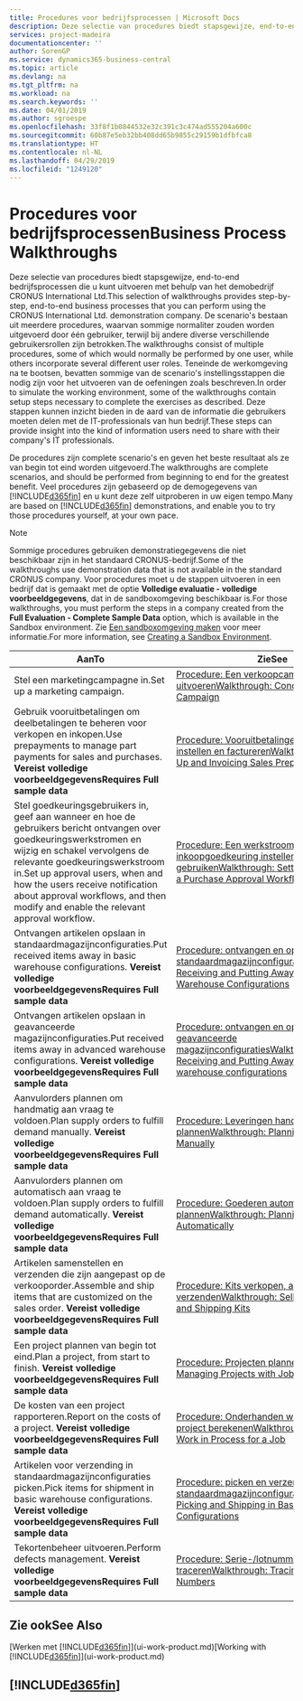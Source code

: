 ```yaml
---
title: Procedures voor bedrijfsprocessen | Microsoft Docs
description: Deze selectie van procedures biedt stapsgewijze, end-to-end bedrijfsprocessen die u kunt uitvoeren met behulp van het demobedrijf CRONUS International Ltd. De scenario's bestaan uit meerdere procedures, waarvan sommige normaliter zouden worden uitgevoerd door één gebruiker, terwijl bij andere diverse verschillende gebruikersrollen zijn betrokken. Teneinde de werkomgeving na te bootsen, bevatten sommige van de scenario's instellingsstappen die nodig zijn voor het uitvoeren van de oefeningen zoals beschreven. Deze stappen kunnen inzicht bieden in de aard van de informatie die gebruikers moeten delen met de IT-professionals van hun bedrijf.
services: project-madeira
documentationcenter: ''
author: SorenGP
ms.service: dynamics365-business-central
ms.topic: article
ms.devlang: na
ms.tgt_pltfrm: na
ms.workload: na
ms.search.keywords: ''
ms.date: 04/01/2019
ms.author: sgroespe
ms.openlocfilehash: 33f8f1b0844532e32c391c3c474ad555204a600c
ms.sourcegitcommit: 60b87e5eb32bb408dd65b9855c29159b1dfbfca8
ms.translationtype: HT
ms.contentlocale: nl-NL
ms.lasthandoff: 04/29/2019
ms.locfileid: "1249120"
---
```

# <a name="business-process-walkthroughs"></a><span data-ttu-id="4b10b-106">Procedures voor bedrijfsprocessen</span><span class="sxs-lookup"><span data-stu-id="4b10b-106">Business Process Walkthroughs</span></span>
<span data-ttu-id="4b10b-107">Deze selectie van procedures biedt stapsgewijze, end-to-end bedrijfsprocessen die u kunt uitvoeren met behulp van het demobedrijf CRONUS International Ltd.</span><span class="sxs-lookup"><span data-stu-id="4b10b-107">This selection of walkthroughs provides step-by-step, end-to-end business processes that you can perform using the CRONUS International Ltd. demonstration company.</span></span> <span data-ttu-id="4b10b-108">De scenario's bestaan uit meerdere procedures, waarvan sommige normaliter zouden worden uitgevoerd door één gebruiker, terwijl bij andere diverse verschillende gebruikersrollen zijn betrokken.</span><span class="sxs-lookup"><span data-stu-id="4b10b-108">The walkthroughs consist of multiple procedures, some of which would normally be performed by one user, while others incorporate several different user roles.</span></span> <span data-ttu-id="4b10b-109">Teneinde de werkomgeving na te bootsen, bevatten sommige van de scenario's instellingsstappen die nodig zijn voor het uitvoeren van de oefeningen zoals beschreven.</span><span class="sxs-lookup"><span data-stu-id="4b10b-109">In order to simulate the working environment, some of the walkthroughs contain setup steps necessary to complete the exercises as described.</span></span> <span data-ttu-id="4b10b-110">Deze stappen kunnen inzicht bieden in de aard van de informatie die gebruikers moeten delen met de IT-professionals van hun bedrijf.</span><span class="sxs-lookup"><span data-stu-id="4b10b-110">These steps can provide insight into the kind of information users need to share with their company's IT professionals.</span></span>  

 <span data-ttu-id="4b10b-111">De procedures zijn complete scenario's en geven het beste resultaat als ze van begin tot eind worden uitgevoerd.</span><span class="sxs-lookup"><span data-stu-id="4b10b-111">The walkthroughs are complete scenarios, and should be performed from beginning to end for the greatest benefit.</span></span> <span data-ttu-id="4b10b-112">Veel procedures zijn gebaseerd op de demogegevens van [!INCLUDE[d365fin](includes/d365fin_md.md)] en u kunt deze zelf uitproberen in uw eigen tempo.</span><span class="sxs-lookup"><span data-stu-id="4b10b-112">Many are based on [!INCLUDE[d365fin](includes/d365fin_md.md)] demonstrations, and enable you to try those procedures yourself, at your own pace.</span></span>  

> [!NOTE]
> <span data-ttu-id="4b10b-113">Sommige procedures gebruiken demonstratiegegevens die niet beschikbaar zijn in het standaard CRONUS-bedrijf.</span><span class="sxs-lookup"><span data-stu-id="4b10b-113">Some of the walkthroughs use demonstration data that is not available in the standard CRONUS company.</span></span> <span data-ttu-id="4b10b-114">Voor procedures moet u de stappen uitvoeren in een bedrijf dat is gemaakt met de optie **Volledige evaluatie - volledige voorbeeldgegevens**, dat in de sandboxomgeving beschikbaar is.</span><span class="sxs-lookup"><span data-stu-id="4b10b-114">For those walkthroughs, you must perform the steps in a company created from the **Full Evaluation - Complete Sample Data** option, which is available in the Sandbox environment.</span></span> <span data-ttu-id="4b10b-115">Zie [Een sandboxomgeving maken](across-how-create-sandbox-environment.md) voor meer informatie.</span><span class="sxs-lookup"><span data-stu-id="4b10b-115">For more information, see [Creating a Sandbox Environment](across-how-create-sandbox-environment.md).</span></span>

|<span data-ttu-id="4b10b-116">Aan</span><span class="sxs-lookup"><span data-stu-id="4b10b-116">To</span></span>|<span data-ttu-id="4b10b-117">Zie</span><span class="sxs-lookup"><span data-stu-id="4b10b-117">See</span></span>|  
|--------|---------|  
|<span data-ttu-id="4b10b-118">Stel een marketingcampagne in.</span><span class="sxs-lookup"><span data-stu-id="4b10b-118">Set up a marketing campaign.</span></span>|[<span data-ttu-id="4b10b-119">Procedure: Een verkoopcampagne uitvoeren</span><span class="sxs-lookup"><span data-stu-id="4b10b-119">Walkthrough: Conducting a Sales Campaign</span></span>](walkthrough-conducting-a-sales-campaign.md)|  
|<span data-ttu-id="4b10b-120">Gebruik vooruitbetalingen om deelbetalingen te beheren voor verkopen en inkopen.</span><span class="sxs-lookup"><span data-stu-id="4b10b-120">Use prepayments to manage part payments for sales and purchases.</span></span> <span data-ttu-id="4b10b-121">**Vereist volledige voorbeeldgegevens**</span><span class="sxs-lookup"><span data-stu-id="4b10b-121">**Requires Full sample data**</span></span> |[<span data-ttu-id="4b10b-122">Procedure: Vooruitbetalingen verkoop instellen en factureren</span><span class="sxs-lookup"><span data-stu-id="4b10b-122">Walkthrough: Setting Up and Invoicing Sales Prepayments</span></span>](walkthrough-setting-up-and-invoicing-sales-prepayments.md)|  
|<span data-ttu-id="4b10b-123">Stel goedkeuringsgebruikers in, geef aan wanneer en hoe de gebruikers bericht ontvangen over goedkeuringswerkstromen en wijzig en schakel vervolgens de relevante goedkeuringswerkstroom in.</span><span class="sxs-lookup"><span data-stu-id="4b10b-123">Set up approval users, when and how the users receive notification about approval workflows, and then modify and enable the relevant approval workflow.</span></span>|[<span data-ttu-id="4b10b-124">Procedure: Een werkstroom voor inkoopgoedkeuring instellen en gebruiken</span><span class="sxs-lookup"><span data-stu-id="4b10b-124">Walkthrough: Setting Up and Using a Purchase Approval Workflow</span></span>](walkthrough-setting-up-and-using-a-purchase-approval-workflow.md)|  
|<span data-ttu-id="4b10b-125">Ontvangen artikelen opslaan in standaardmagazijnconfiguraties.</span><span class="sxs-lookup"><span data-stu-id="4b10b-125">Put received items away in basic warehouse configurations.</span></span> <span data-ttu-id="4b10b-126">**Vereist volledige voorbeeldgegevens**</span><span class="sxs-lookup"><span data-stu-id="4b10b-126">**Requires Full sample data**</span></span>|[<span data-ttu-id="4b10b-127">Procedure: ontvangen en opslaan in standaardmagazijnconfiguraties</span><span class="sxs-lookup"><span data-stu-id="4b10b-127">Walkthrough: Receiving and Putting Away in Basic Warehouse Configurations</span></span>](walkthrough-receiving-and-putting-away-in-basic-warehousing.md)|  
|<span data-ttu-id="4b10b-128">Ontvangen artikelen opslaan in geavanceerde magazijnconfiguraties.</span><span class="sxs-lookup"><span data-stu-id="4b10b-128">Put received items away in advanced warehouse configurations.</span></span> <span data-ttu-id="4b10b-129">**Vereist volledige voorbeeldgegevens**</span><span class="sxs-lookup"><span data-stu-id="4b10b-129">**Requires Full sample data**</span></span>|[<span data-ttu-id="4b10b-130">Procedure: ontvangen en opslaan in geavanceerde magazijnconfiguraties</span><span class="sxs-lookup"><span data-stu-id="4b10b-130">Walkthrough: Receiving and Putting Away in advanced warehouse configurations</span></span>](walkthrough-receiving-and-putting-away-in-advanced-warehousing.md)|  
|<span data-ttu-id="4b10b-131">Aanvulorders plannen om handmatig aan vraag te voldoen.</span><span class="sxs-lookup"><span data-stu-id="4b10b-131">Plan supply orders to fulfill demand manually.</span></span> <span data-ttu-id="4b10b-132">**Vereist volledige voorbeeldgegevens**</span><span class="sxs-lookup"><span data-stu-id="4b10b-132">**Requires Full sample data**</span></span>|[<span data-ttu-id="4b10b-133">Procedure: Leveringen handmatig plannen</span><span class="sxs-lookup"><span data-stu-id="4b10b-133">Walkthrough: Planning Supplies Manually</span></span>](walkthrough-planning-supplies-manually.md)|  
|<span data-ttu-id="4b10b-134">Aanvulorders plannen om automatisch aan vraag te voldoen.</span><span class="sxs-lookup"><span data-stu-id="4b10b-134">Plan supply orders to fulfill demand automatically.</span></span> <span data-ttu-id="4b10b-135">**Vereist volledige voorbeeldgegevens**</span><span class="sxs-lookup"><span data-stu-id="4b10b-135">**Requires Full sample data**</span></span>|[<span data-ttu-id="4b10b-136">Procedure: Goederen automatisch plannen</span><span class="sxs-lookup"><span data-stu-id="4b10b-136">Walkthrough: Planning Supplies Automatically</span></span>](walkthrough-planning-supplies-automatically.md)|  
|<span data-ttu-id="4b10b-137">Artikelen samenstellen en verzenden die zijn aangepast op de verkooporder.</span><span class="sxs-lookup"><span data-stu-id="4b10b-137">Assemble and ship items that are customized on the sales order.</span></span> <span data-ttu-id="4b10b-138">**Vereist volledige voorbeeldgegevens**</span><span class="sxs-lookup"><span data-stu-id="4b10b-138">**Requires Full sample data**</span></span>|[<span data-ttu-id="4b10b-139">Procedure: Kits verkopen, assembleren en verzenden</span><span class="sxs-lookup"><span data-stu-id="4b10b-139">Walkthrough: Selling, Assembling, and Shipping Kits</span></span>](walkthrough-selling-assembling-and-shipping-kits.md)|  
|<span data-ttu-id="4b10b-140">Een project plannen van begin tot eind.</span><span class="sxs-lookup"><span data-stu-id="4b10b-140">Plan a project, from start to finish.</span></span> <span data-ttu-id="4b10b-141">**Vereist volledige voorbeeldgegevens**</span><span class="sxs-lookup"><span data-stu-id="4b10b-141">**Requires Full sample data**</span></span>|[<span data-ttu-id="4b10b-142">Procedure: Projecten plannen</span><span class="sxs-lookup"><span data-stu-id="4b10b-142">Walkthrough: Managing Projects with Jobs</span></span>](walkthrough-managing-projects-with-jobs.md)|  
|<span data-ttu-id="4b10b-143">De kosten van een project rapporteren.</span><span class="sxs-lookup"><span data-stu-id="4b10b-143">Report on the costs of a project.</span></span> <span data-ttu-id="4b10b-144">**Vereist volledige voorbeeldgegevens**</span><span class="sxs-lookup"><span data-stu-id="4b10b-144">**Requires Full sample data**</span></span>|[<span data-ttu-id="4b10b-145">Procedure: Onderhanden werk voor een project berekenen</span><span class="sxs-lookup"><span data-stu-id="4b10b-145">Walkthrough: Calculating Work in Process for a Job</span></span>](walkthrough-calculating-work-in-process-for-a-job.md)|  
|<span data-ttu-id="4b10b-146">Artikelen voor verzending in standaardmagazijnconfiguraties picken.</span><span class="sxs-lookup"><span data-stu-id="4b10b-146">Pick items for shipment in basic warehouse configurations.</span></span> <span data-ttu-id="4b10b-147">**Vereist volledige voorbeeldgegevens**</span><span class="sxs-lookup"><span data-stu-id="4b10b-147">**Requires Full sample data**</span></span>|[<span data-ttu-id="4b10b-148">Procedure: picken en verzenden in standaardmagazijnconfiguraties</span><span class="sxs-lookup"><span data-stu-id="4b10b-148">Walkthrough: Picking and Shipping in Basic Warehouse Configurations</span></span>](walkthrough-picking-and-shipping-in-basic-warehousing.md)|  
|<span data-ttu-id="4b10b-149">Tekortenbeheer uitvoeren.</span><span class="sxs-lookup"><span data-stu-id="4b10b-149">Perform defects management.</span></span> <span data-ttu-id="4b10b-150">**Vereist volledige voorbeeldgegevens**</span><span class="sxs-lookup"><span data-stu-id="4b10b-150">**Requires Full sample data**</span></span>|[<span data-ttu-id="4b10b-151">Procedure: Serie-/lotnummers traceren</span><span class="sxs-lookup"><span data-stu-id="4b10b-151">Walkthrough: Tracing Serial-Lot Numbers</span></span>](walkthrough-tracing-serial-lot-numbers.md)|  

## <a name="see-also"></a><span data-ttu-id="4b10b-152">Zie ook</span><span class="sxs-lookup"><span data-stu-id="4b10b-152">See Also</span></span>
<span data-ttu-id="4b10b-153">[Werken met [!INCLUDE[d365fin](includes/d365fin_md.md)]](ui-work-product.md)</span><span class="sxs-lookup"><span data-stu-id="4b10b-153">[Working with [!INCLUDE[d365fin](includes/d365fin_md.md)]](ui-work-product.md)</span></span>  

## [!INCLUDE[d365fin](includes/free_trial_md.md)]  
